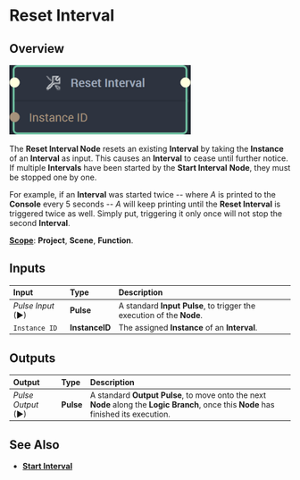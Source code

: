 # Reset Interval

## Overview

![The Reset Interval Node.](../../../.gitbook/assets/resetintervalnode20241.png)

The **Reset Interval Node** resets an existing **Interval** by taking the **Instance** of an **Interval** as input. This causes an **Interval** to cease until further notice. If multiple **Intervals** have been started by the **Start Interval** **Node**, they must be stopped one by one. 

For example, if an **Interval** was started twice -- where *A* is printed to the **Console** every 5 seconds -- *A* will keep printing until the **Reset Interval** is triggered twice as well. Simply put, triggering it only once will not stop the second **Interval**.  

[**Scope**](../../overview.md#scopes): **Project**, **Scene**, **Function**.

## Inputs

| Input | Type | Description |
| :--- | :--- | :--- |
| _Pulse Input_ \(►\) | **Pulse** | A standard **Input Pulse**, to trigger the execution of the **Node**. |
| `Instance ID` | **InstanceID** | The assigned **Instance** of an **Interval**. |

## Outputs

| Output | Type | Description |
| :--- | :--- | :--- |
| _Pulse Output_ \(►\) | **Pulse** | A standard **Output Pulse**, to move onto the next **Node** along the **Logic Branch**, once this **Node** has finished its execution. |

## See Also

* [**Start Interval**](startinterval.md)

